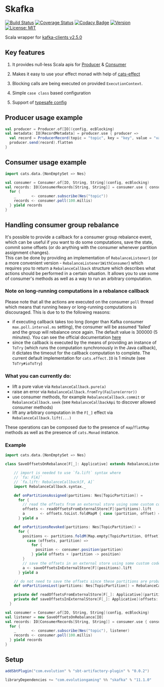 # Skafka
[![Build Status](https://github.com/evolution-gaming/skafka/workflows/CI/badge.svg)](https://github.com/evolution-gaming/skafka/actions?query=workflow%3ACI)
[![Coverage Status](https://coveralls.io/repos/github/evolution-gaming/skafka/badge.svg?branch=master)](https://coveralls.io/github/evolution-gaming/skafka?branch=master)
[![Codacy Badge](https://api.codacy.com/project/badge/Grade/faac7c4d0b924320b60ce9eefc360b12)](https://www.codacy.com/app/evolution-gaming/skafka?utm_source=github.com&amp;utm_medium=referral&amp;utm_content=evolution-gaming/skafka&amp;utm_campaign=Badge_Grade)
[![Version](https://img.shields.io/badge/version-click-blue)](https://evolution.jfrog.io/artifactory/api/search/latestVersion?g=com.evolutiongaming&a=skafka_2.13&repos=public)
[![License: MIT](https://img.shields.io/badge/License-MIT-yellowgreen.svg)](https://opensource.org/licenses/MIT)

Scala wrapper for [kafka-clients v2.5.0](https://mvnrepository.com/artifact/org.apache.kafka/kafka-clients/2.5.0)

## Key features

1. It provides null-less Scala apis for [Producer](skafka/src/main/scala/com/evolutiongaming/skafka/producer/Producer.scala) & [Consumer](skafka/src/main/scala/com/evolutiongaming/skafka/consumer/Consumer.scala)

2. Makes it easy to use your effect monad with help of [cats-effect](https://typelevel.org/cats-effect/)

3. Blocking calls are being executed on provided `ExecutionContext`.

4. Simple `case class` based configuration

5. Support of [typesafe config](https://github.com/lightbend/config)    


## Producer usage example

```scala
val producer = Producer.of[IO](config, ecBlocking)
val metadata: IO[RecordMetadata] = producer.use { producer =>
  val record = ProducerRecord(topic = "topic", key = "key", value = "value") 
  producer.send(record).flatten 
}
```

## Consumer usage example

```scala
import cats.data.{NonEmptySet => Nes}

val consumer = Consumer.of[IO, String, String](config, ecBlocking)
val records: IO[ConsumerRecords[String, String]] = consumer.use { consumer => 
  for {
    _       <- consumer.subscribe(Nes("topic"))
    records <- consumer.poll(100.millis)
  } yield records 
}
```

## Handling consumer group rebalance
It's possible to provide a callback for a consumer group rebalance event, which can be useful if you want to do some computations,
save the state, commit some offsets (or do anything with the consumer whenever partition assignment changes).  
This can be done by providing an implementation of `RebalanceListener1` (or a more convenient version - `RebalanceListener1WithConsumer`) 
which requires you to return a `RebalanceCallback` structure which describes what actions should be performed in a certain situation. 
It allows you to use some of consumer's methods as well as a way to run an arbitrary computation. 
### Note on long-running computations in a rebalance callback 
Please note that all the actions are executed on the consumer `poll` thread which means that running heavy or 
long-running computations is discouraged. This is due to to the following reasons:
- if executing callback takes too long (longer than Kafka consumer `max.poll.interval.ms` setting), the consumer will be assumed
'failed' and the group will rebalance once again. The default value is 300000 (5 minutes). You can see the official documentation [here](https://docs.confluent.io/platform/current/installation/configuration/consumer-configs.html#consumerconfigs_max.poll.interval.ms)
- since the callback is executed by the means of providing an instance of `ToTry` (which runs the computation synchronously in the Java callback), it dictates the timeout for the callback computation to complete. 
The current default implementation for `cats.effect.IO` is 1 minute (see `ToTry#ioToTry`)

### What you can currently do:
- lift a pure value via `RebalanceCallback.pure(a)`
- raise an error via `RebalanceCallback.fromTry(Failure(error))`
- use consumer methods, for example `RebalanceCallback.commit` or `RebalanceCallback.seek`
  (see `RebalanceCallbackApi` to discover allowed consumer methods)
- lift any arbitrary computation in the `F[_]` effect via `RebalanceCallback.lift(...)`  

These operations can be composed due to the presence of `map`/`flatMap` methods as well as the presence of `cats.Monad` instance.
### Example
```scala
import cats.data.{NonEmptySet => Nes}

class SaveOffsetsOnRebalance[F[_]: Applicative] extends RebalanceListener1WithConsumer[F] {

    // import is needed to use `fa.lift` syntax where
    // `fa: F[A]`
    // `fa.lift: RebalanceCallback[F, A]`
    import RebalanceCallback.syntax._

    def onPartitionsAssigned(partitions: Nes[TopicPartition]) =
      for {
        // read the offsets from an external store using some custom code not described here
        offsets <- readOffsetsFromExternalStore[F](partitions).lift
        a       <- offsets.toList.foldMapM { case (partition, offset) => consumer.seek(partition, offset) }
      } yield a

    def onPartitionsRevoked(partitions: Nes[TopicPartition]) =
      for {
        positions <- partitions.foldM(Map.empty[TopicPartition, Offset]) {
          case (offsets, partition) =>
            for {
              position <- consumer.position(partition)
            } yield offsets + (partition -> position)
        }
        // save the offsets in an external store using some custom code not described here
        a <- saveOffsetsInExternalStore[F](positions).lift
      } yield a

    // do not need to save the offsets since these partitions are probably owned by other consumers already
    def onPartitionsLost(partitions: Nes[TopicPartition]) = RebalanceCallback.empty

    private def readOffsetsFromExternalStore[F[_]: Applicative](partitions: Nes[TopicPartition]): F[Map[TopicPartition, Offset]] = ???
    private def saveOffsetsInExternalStore[F[_]: Applicative](offsets: Map[TopicPartition, Offset]): F[Unit] = ???
  }

val consumer = Consumer.of[IO, String, String](config, ecBlocking)
val listener = new SaveOffsetsOnRebalance[IO]
val records: IO[ConsumerRecords[String, String]] = consumer.use { consumer =>
  for {
    _       <- consumer.subscribe(Nes("topic"), listener)
    records <- consumer.poll(100.millis)
  } yield records
}
```

## Setup

```scala
addSbtPlugin("com.evolution" % "sbt-artifactory-plugin" % "0.0.2")

libraryDependencies += "com.evolutiongaming" %% "skafka" % "11.1.0"
``` 
